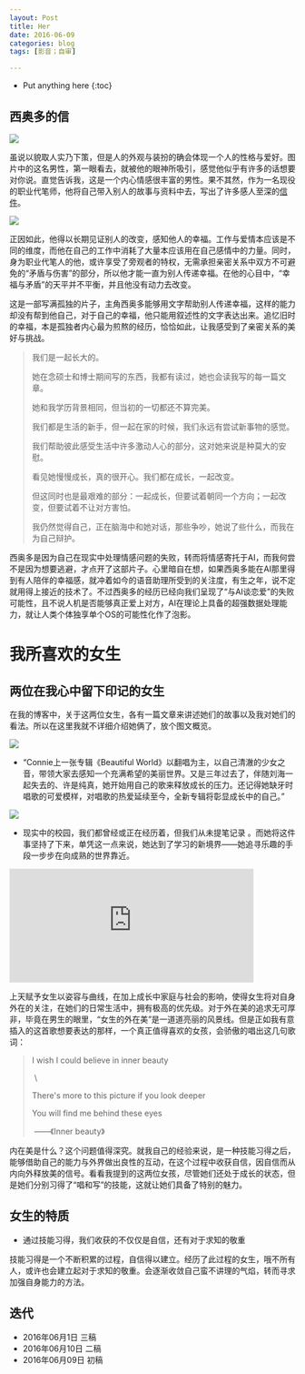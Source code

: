 ```yaml
---
layout: Post
title: Her
date: 2016-06-09
categories: blog
tags: [影音；自审]

---
```


* Put anything here
  {:toc}

## 西奥多的信

![](http://p4.music.126.net/yfO3D-nxqYw71TivgJCunw==/5924168650524545.jpg)

虽说以貌取人实乃下策，但是人的外观与装扮的确会体现一个人的性格与爱好。图片中的这名男性，第一眼看去，就被他的眼神所吸引，感觉他似乎有许多的话想要对你说。直觉告诉我，这是一个内心情感很丰富的男性。果不其然，作为一名现役的职业代笔师，他将自己带入别人的故事与资料中去，写出了许多感人至深的[信件](http://i.mtime.com/Coldfly/blog/7753546/)。

![](http://img31.mtime.cn/mg/2014/03/02/150747.83686959.jpg)

正因如此，他得以长期见证别人的改变，感知他人的幸福。工作与爱情本应该是不同的维度，而他在自己的工作中消耗了大量本应该用在自己感情中的力量。同时，身为职业代笔人的他，或许享受了旁观者的特权，无需承担亲密关系中双方不可避免的“矛盾与伤害”的部分，所以他才能一直为别人传递幸福。在他的心目中，“幸福与矛盾”的天平并不平衡，并且他没有动力去改变。

这是一部写满孤独的片子，主角西奥多能够用文字帮助别人传递幸福，这样的能力却没有帮到他自己，对于自己的幸福，他只能用叙述性的文字表达出来。追忆旧时的幸福，本是孤独者内心最为煎熬的经历，恰恰如此，让我感受到了亲密关系的美好与挑战。

> 我们是一起长大的。
>
> 她在念硕士和博士期间写的东西，我都有读过，她也会读我写的每一篇文章。
>
> 她和我学历背景相同，但当初的一切都还不算完美。
>
> 我们都是生活的新手，但一起在家的时候，我们永远有尝试新事物的感觉。
>
> 我们帮助彼此感受生活中许多激动人心的部分，这对她来说是种莫大的安慰。
>
> 看见她慢慢成长，真的很开心。我们都在成长，一起改变。
>
> 但这同时也是最艰难的部分：一起成长，但要试着朝同一个方向；一起改变，但要试着不让对方害怕。
>
> 我仍然觉得自己，正在脑海中和她对话，那些争吵，她说了些什么，而我在为自己辩护。

西奥多是因为自己在现实中处理情感问题的失败，转而将情感寄托于AI，而我何尝不是因为想要逃避，才点开了这部片子。心里暗自在想，如果西奥多能在AI那里得到有人陪伴的幸福感，就冲着如今的语音助理所受到的关注度，有生之年，说不定就用得上接近的技术了。不过西奥多的经历已经向我们呈现了“与AI谈恋爱”的失败可能性，且不说人机是否能够真正爱上对方，AI在理论上具备的超强数据处理能力，就让人类个体独享单个OS的可能性化作了泡影。

# 我所喜欢的女生

## 两位在我心中留下印记的女生

在我的博客中，关于这两位女生，各有一篇文章来讲述她们的故事以及我对她们的看法。所以在这里我就不详细介绍她俩了，放个图文概览。

![](http://connietalbot.asia/wp-content/uploads/2016/02/OSC_0768.jpg)

* “Connie上一张专辑《Beautiful World》以翻唱为主，以自己清澈的少女之音，带领大家去感知一个充满希望的美丽世界。又是三年过去了，伴随刘海一起失去的、许是纯真，她开始用自己的歌来释放成长的压力。还记得她缺牙时唱歌的可爱模样，对唱歌的热爱延续至今，全新专辑将彰显成长中的自己。”

![](https://images-cn.ssl-images-amazon.com/images/I/812apUyKvgL.jpg)

* 现实中的校园，我们都曾经或正在经历着，但我们从未提笔记录 。而她将这件事坚持了下来，单凭这一点来说，她达到了学习的新境界——她追寻乐趣的手段一步步在向成熟的世界靠近。

<iframe src="http://musicbox.coding.io/m163player/29823141" frameborder="0" scrolling="0" width="430" height="200" allowtransparency></iframe>

上天赋予女生以姿容与曲线，在加上成长中家庭与社会的影响，使得女生将对自身外在的关注，在她们的日常生活中，拥有极高的优先级。对于外在美的追求无可厚非，毕竟在男生的眼里，“女生的外在美”是一道道亮丽的风景线。但是正如我有意插入的这首歌想要表达的那样，一个真正值得喜欢的女孩，会骄傲的唱出这几句歌词：

> I wish I could believe in inner beauty
>
> ​                           \
>
> There's more to this picture if you look deeper
>
> You will find me behind these eyes
>
> ​            ——《Inner beauty》

内在美是什么？这个问题值得深究。就我自己的经验来说，是一种技能习得之后，能够借助自己的能力与外界做出良性的互动，在这个过程中收获自信，因自信而从内向外释放美的信号。看看我提到的这两位女孩，尽管她们还处于成长的状态，但是她们分别习得了“唱和写”的技能，这就让她们具备了特别的魅力。

## 女生的特质

* 通过技能习得，我们收获的不仅仅是自信，还有对于求知的敬重

技能习得是一个不断积累的过程，自信得以建立。经历了此过程的女生，哦不所有人，或许也会建立起对于求知的敬重。会逐渐收敛自己蛮不讲理的气焰，转而寻求加强自身能力的方法。



## 迭代

* 2016年06月1日 三稿
* 2016年06月10日 二稿
* 2016年06月09日 初稿
